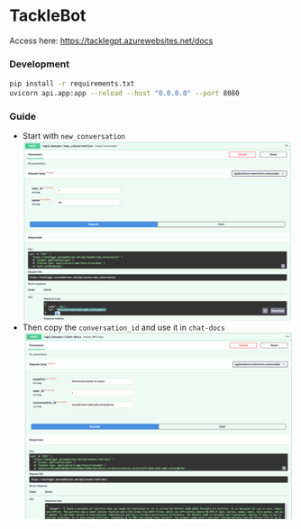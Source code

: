 # TackleBot
Access here: https://tacklegpt.azurewebsites.net/docs
### Development

```bash
pip install -r requirements.txt
uvicorn api.app:app --reload --host "0.0.0.0" --port 8080
```

### Guide
- Start with `new_conversation`
![img.png](img.png)
- Then copy the `conversation_id` and use it in `chat-docs`
![img_1.png](img_1.png)